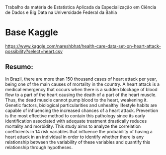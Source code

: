 Trabalho da matéria de Estatística Aplicada da Especialização em Ciência de Dados e Big Data na Universidade Federal da Bahia

# Base Kaggle #

https://www.kaggle.com/nareshbhat/health-care-data-set-on-heart-attack-possibility?select=heart.csv

## Resumo:

In Brazil, there are more than 150 thousand cases of heart attack per year, being one of the main causes of mortality in the country. A heart attack is a medical emergency that occurs when there is a sudden blockage of blood flow to a part of the heart causing the death of a part of the heart muscle. Thus, the dead muscle cannot pump blood to the heart, weakening it. Genetic factors, biological particularities and unhealthy lifestyle habits are capable of influencing the increased chances of a heart attack. Prevention is the most effective method to contain this pathology since its early identification associated with adequate treatment drastically reduces mortality and morbidity. This study aims to analyze the correlation coefficients in 14 risk variables that influence the probability of having a heart attack in an individual in order to identify whether there is any relationship between the variability of these variables and quantify this relationship through hypotheses.
